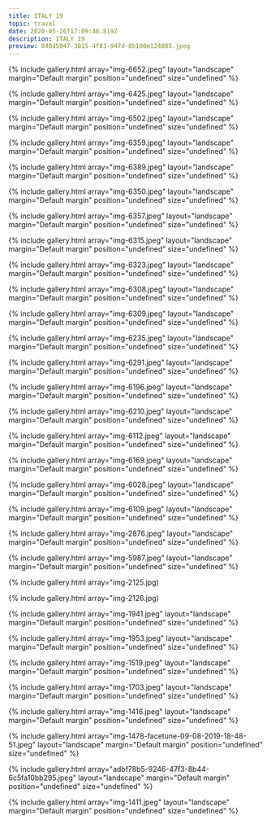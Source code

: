 ```yaml
---
title: ITALY 19
topic: travel
date: 2020-05-26T17:09:46.819Z
description: ITALY 19
preview: 848d5947-3815-4f83-947d-8b100e124085.jpeg
---
```


{% include gallery.html array="img-6652.jpeg" layout="landscape" margin="Default margin" position="undefined" size="undefined" %}

{% include gallery.html array="img-6425.jpeg" layout="landscape" margin="Default margin" position="undefined" size="undefined" %}

{% include gallery.html array="img-6502.jpeg" layout="landscape" margin="Default margin" position="undefined" size="undefined" %}

{% include gallery.html array="img-6359.jpeg" layout="landscape" margin="Default margin" position="undefined" size="undefined" %}

{% include gallery.html array="img-6389.jpeg" layout="landscape" margin="Default margin" position="undefined" size="undefined" %}

{% include gallery.html array="img-6350.jpeg" layout="landscape" margin="Default margin" position="undefined" size="undefined" %}

{% include gallery.html array="img-6357.jpeg" layout="landscape" margin="Default margin" position="undefined" size="undefined" %}

{% include gallery.html array="img-6315.jpeg" layout="landscape" margin="Default margin" position="undefined" size="undefined" %}

{% include gallery.html array="img-6323.jpeg" layout="landscape" margin="Default margin" position="undefined" size="undefined" %}

{% include gallery.html array="img-6308.jpeg" layout="landscape" margin="Default margin" position="undefined" size="undefined" %}

{% include gallery.html array="img-6309.jpeg" layout="landscape" margin="Default margin" position="undefined" size="undefined" %}

{% include gallery.html array="img-6235.jpeg" layout="landscape" margin="Default margin" position="undefined" size="undefined" %}

{% include gallery.html array="img-6291.jpeg" layout="landscape" margin="Default margin" position="undefined" size="undefined" %}

{% include gallery.html array="img-6196.jpeg" layout="landscape" margin="Default margin" position="undefined" size="undefined" %}

{% include gallery.html array="img-6210.jpeg" layout="landscape" margin="Default margin" position="undefined" size="undefined" %}

{% include gallery.html array="img-6112.jpeg" layout="landscape" margin="Default margin" position="undefined" size="undefined" %}

{% include gallery.html array="img-6169.jpeg" layout="landscape" margin="Default margin" position="undefined" size="undefined" %}

{% include gallery.html array="img-6028.jpeg" layout="landscape" margin="Default margin" position="undefined" size="undefined" %}

{% include gallery.html array="img-6109.jpeg" layout="landscape" margin="Default margin" position="undefined" size="undefined" %}

{% include gallery.html array="img-2876.jpeg" layout="landscape" margin="Default margin" position="undefined" size="undefined" %}

{% include gallery.html array="img-5987.jpeg" layout="landscape" margin="Default margin" position="undefined" size="undefined" %}

{% include gallery.html array="img-2125.jpg)

{% include gallery.html array="img-2126.jpg)

{% include gallery.html array="img-1941.jpeg" layout="landscape" margin="Default margin" position="undefined" size="undefined" %}

{% include gallery.html array="img-1953.jpeg" layout="landscape" margin="Default margin" position="undefined" size="undefined" %}

{% include gallery.html array="img-1519.jpeg" layout="landscape" margin="Default margin" position="undefined" size="undefined" %}

{% include gallery.html array="img-1703.jpeg" layout="landscape" margin="Default margin" position="undefined" size="undefined" %}

{% include gallery.html array="img-1416.jpeg" layout="landscape" margin="Default margin" position="undefined" size="undefined" %}

{% include gallery.html array="img-1478-facetune-09-08-2019-18-48-51.jpeg" layout="landscape" margin="Default margin" position="undefined" size="undefined" %}

{% include gallery.html array="adbf78b5-9246-47f3-8b44-6c5fa10bb295.jpeg" layout="landscape" margin="Default margin" position="undefined" size="undefined" %}

{% include gallery.html array="img-1411.jpeg" layout="landscape" margin="Default margin" position="undefined" size="undefined" %}
